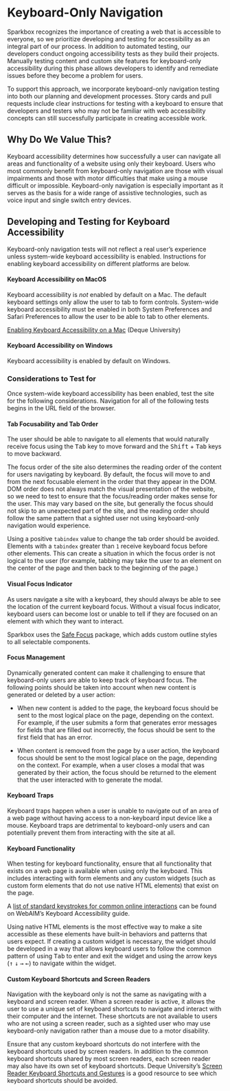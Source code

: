 # Keyboard-Only Navigation
Sparkbox recognizes the importance of creating a web that is accessible to everyone, so we prioritize developing and testing for accessibility as an integral part of our process. In addition to automated testing, our developers conduct ongoing accessibility tests as they build their projects.  Manually testing content and custom site features for keyboard-only accessibility during this phase allows developers to identify and remediate issues before they become a problem for users.

To support this approach, we incorporate keyboard-only navigation testing into both our planning and development processes. Story cards and pull requests include clear instructions for testing with a keyboard to ensure that developers and testers who may not be familiar with web accessibility concepts can still successfully participate in creating accessible work.

## Why Do We Value This?
Keyboard accessibility determines how successfully a user can navigate all areas and functionality of a website using only their keyboard.  Users who most commonly benefit from keyboard-only navigation are those with visual impairments and those with motor difficulties that make using a mouse difficult or impossible. Keyboard-only navigation is especially important as it serves as the basis for a wide range of assistive technologies, such as voice input and single switch entry devices. 

## Developing and Testing for Keyboard Accessibility 
Keyboard-only navigation tests will not reflect a real user’s experience unless system-wide keyboard accessibility is enabled. Instructions for enabling keyboard accessibility on different platforms are below.

#### Keyboard Accessibility on MacOS
Keyboard accessibility is *not* enabled by default on a Mac. The default keyboard settings only allow the user to tab to form controls. System-wide keyboard accessibility must be enabled in both System Preferences and Safari Preferences to allow the user to be able to tab to other elements.

[Enabling Keyboard Accessibility on a Mac](https://dequeuniversity.com/mac/keyboard-access-mac) (Deque University)

#### Keyboard Accessibility on Windows
Keyboard accessibility is enabled by default on Windows.  

### Considerations to Test for
Once system-wide keyboard accessibility has been enabled, test the site for the following considerations. Navigation for all of the following tests begins in the URL field of the browser.

#### Tab Focusability and Tab Order
The user should be able to navigate to all elements that would naturally receive focus using the <kbd>Tab</kbd> key to move forward and the <kbd>Shift</kbd> + <kbd>Tab</kbd> keys to move backward.

The focus order of the site also determines the reading order of the content for users navigating by keyboard. By default, the focus will move to and from the next focusable element in the order that they appear in the DOM. DOM order does not always match the visual presentation of the website, so we need to test to ensure that the focus/reading order makes sense for the user. This may vary based on the site, but generally the focus should not skip to an unexpected part of the site, and the reading order should follow the same pattern that a sighted user not using keyboard-only navigation would experience.

Using a positive `tabindex` value to change the tab order should be avoided. Elements with a `tabindex` greater than `1` receive keyboard focus before other elements. This can create a situation in which the focus order is not logical to the user (for example, tabbing may take the user to an element on the center of the page and then back to the beginning of the page.)

#### Visual Focus Indicator
As users navigate a site with a keyboard, they should always be able to see the location of the current keyboard focus. Without a visual focus indicator, keyboard users can become lost or unable to tell if they are focused on an element with which they want to interact.

Sparkbox uses the [Safe Focus](https://github.com/sparkbox/safe-focus) package, which adds custom outline styles to all selectable components.

#### Focus Management
Dynamically generated content can make it challenging to ensure that keyboard-only users are able to keep track of keyboard focus. The following points should be taken into account when new content is generated or deleted by a user action:

* When new content is added to the page, the keyboard focus should be sent to the most logical place on the page, depending on the context.  For example, if the user submits a form that generates error messages for fields that are filled out incorrectly, the focus should be sent to the first field that has an error.

* When content is removed from the page by a user action, the keyboard focus should be sent to the most logical place on the page, depending on the context. For example, when a user closes a modal that was generated by their action, the focus should be returned to the element that the user interacted with to generate the modal.

#### Keyboard Traps
Keyboard traps happen when a user is unable to navigate out of an area of a web page without having access to a non-keyboard input device like a mouse. Keyboard traps are detrimental to keyboard-only users and can potentially prevent them from interacting with the site at all. 

#### Keyboard Functionality
When testing for keyboard functionality, ensure that all functionality that exists on a web page is available when using only the keyboard. This includes interacting with form elements and any custom widgets (such as custom form elements that do not use native HTML elements) that exist on the page.  

A [list of standard keystrokes for common online interactions](https://webaim.org/techniques/keyboard/#testing) can be found on WebAIM’s Keyboard Accessibility guide.

Using native HTML elements is the most effective way to make a site accessible as these elements have built-in behaviors and patterns that users expect. If creating a custom widget is necessary, the widget should be developed in a way that allows keyboard users to follow the common pattern of using <kbd>Tab</kbd> to enter and exit the widget and using the arrow keys (<kbd>↑</kbd> <kbd>↓</kbd> <kbd>→</kbd> <kbd>←</kbd>) to navigate within the widget.

#### Custom Keyboard Shortcuts and Screen Readers
Navigation with the keyboard only is not the same as navigating with a keyboard and screen reader. When a screen reader is active, it allows the user to use a unique set of keyboard shortcuts to navigate and interact with their computer and the internet. These shortcuts are not available to users who are not using a screen reader, such as a sighted user who may use keyboard-only navigation rather than a mouse due to a motor disability.

Ensure that any custom keyboard shortcuts do not interfere with the keyboard shortcuts used by screen readers. In addition to the common keyboard shortcuts shared by most screen readers, each screen reader may also have its own set of keyboard shortcuts. Deque University’s [Screen Reader Keyboard Shortcuts and Gestures](https://webaim.org/techniques/keyboard/#testing) is a good resource to see which keyboard shortcuts should be avoided.










